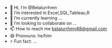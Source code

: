 - 👋 Hi, I’m @Belalurrhmn
- 👀 I’m interested in Excel,SQL,Tableau,R
- 🌱 I’m currently learning ...
- 💞️ I’m looking to collaborate on ...
- 📫 How to reach me belalurrhmn88@gmail.com
- 😄 Pronouns: he/him
- ⚡ Fun fact: ...

<!---
Belalurrhmn/Belalurrhmn is a ✨ special ✨ repository because its `README.md` (this file) appears on your GitHub profile.
You can click the Preview link to take a look at your changes.
--->
